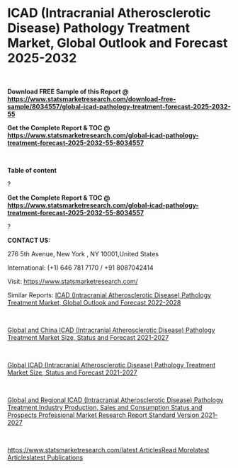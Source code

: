 <h1>ICAD (Intracranial Atherosclerotic Disease) Pathology Treatment Market, Global Outlook and Forecast 2025-2032</h1><br/><p><strong>Download FREE Sample of this Report @ <a href="https://www.statsmarketresearch.com/download-free-sample/8034557/global-icad-pathology-treatment-forecast-2025-2032-55">https://www.statsmarketresearch.com/download-free-sample/8034557/global-icad-pathology-treatment-forecast-2025-2032-55</a></strong></p>
 
 
 
 <div><b>Get the Complete Report & TOC @ <a href="https://www.statsmarketresearch.com/global-icad-pathology-treatment-forecast-2025-2032-55-8034557">https://www.statsmarketresearch.com/global-icad-pathology-treatment-forecast-2025-2032-55-8034557</a></b></div>
 
 
 
 <p><br />
 
 <b>Table of content</b></p>
 
 
 
 <p>? </p>
 
 
 
 <div><b>Get the Complete Report & TOC @ <a href="https://www.statsmarketresearch.com/global-icad-pathology-treatment-forecast-2025-2032-55-8034557">https://www.statsmarketresearch.com/global-icad-pathology-treatment-forecast-2025-2032-55-8034557</a></b></div>
 
 
 
 <p>? </p>
 
 
 
 <p><b>CONTACT US:</b><br />
 
 276 5th Avenue, New York , NY 10001,United States<br />
 
 International: (+1) 646 781 7170 / +91 8087042414<br />
 
 Visit: <a href="https://www.statsmarketresearch.com/">https://www.statsmarketresearch.com/</a><br />
 
 Similar Reports: <a href="https://www.statsmarketresearch.com/global-icad-pathology-treatment-forecast-2025-2032-55-8034557">ICAD (Intracranial Atherosclerotic Disease) Pathology Treatment Market, Global Outlook and Forecast 2022-2028</a><br />
 
 <br />
 
 <a href="https://www.statsmarketresearch.com/global-icad-pathology-treatment-forecast-2025-2032-55-8034557">Global and China ICAD (Intracranial Atherosclerotic Disease) Pathology Treatment Market Size, Status and Forecast 2021-2027</a><br />
 
 <br />
 
 <a href="https://www.statsmarketresearch.com/global-icad-pathology-treatment-forecast-2025-2032-55-8034557">Global ICAD (Intracranial Atherosclerotic Disease) Pathology Treatment Market Size, Status and Forecast 2021-2027</a><br />
 
 <br />
 
 <a href="https://www.statsmarketresearch.com/global-icad-pathology-treatment-forecast-2025-2032-55-8034557">Global and Regional ICAD (Intracranial Atherosclerotic Disease) Pathology Treatment Industry Production, Sales and Consumption Status and Prospects Professional Market Research Report Standard Version 2021-2027 </a><br />
 
 <br />
 
 <a href="https://gyeongbokgung.com">https://www.statsmarketresearch.com/</a><a href="https://hallyeomaritime.com">latest Articles</a><a href="https://jingwansa.com">Read More</a><a href="https://nguoiviet.jp/">latest Articles</a><a href="https://www.intelmarketresearch.com/">latest Publications</a></p>